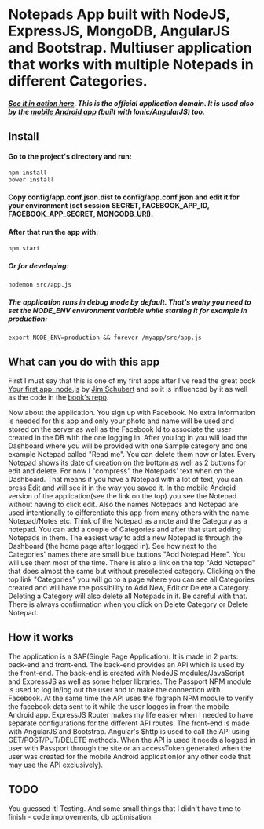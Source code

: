 # Notepads App built with NodeJS, ExpressJS, MongoDB, AngularJS and Bootstrap. Multiuser application that works with multiple Notepads in different Categories.

##### [See it in action here](https://notepads.iliyan-trifonov.com "Notepads by Iliyan Trifonov"). This is the official application domain. It is used also by the [mobile Android app](https://play.google.com/store/apps/details?id=com.iliyan_trifonov.notepads "Notepads Mobile") (built with Ionic/AngularJS) too.

## Install

#### Go to the project's directory and run:

    npm install
    bower install

#### Copy config/app.conf.json.dist to config/app.conf.json and edit it for your environment (set session SECRET, FACEBOOK_APP_ID, FACEBOOK_APP_SECRET, MONGODB_URI).

#### After that run the app with:

    npm start

##### Or for developing:

    nodemon src/app.js

##### The application runs in debug mode by default. That's wahy you need to set the NODE_ENV environment variable while starting it for example in production:

    export NODE_ENV=production && forever /myapp/src/app.js

## What can you do with this app

First I must say that this is one of my first apps after I've read the great book [Your first app: node.js](https://leanpub.com/yfa-nodejs "Your first app: node.js") by [Jim Schubert](https://leanpub.com/u/jimschubert "Jim Schubert") and so it is influenced by it as well as the code in the [book's repo](https://github.com/jimschubert/yfa-nodejs-code "Code to accompany the book Your first app: node.js").

Now about the application. You sign up with Facebook. No extra information is needed for this app and only your photo and name will be used and stored on the server as well as the Facebook Id to associate the user created in the DB with the one logging in.
After you log in you will load the Dashboard where you will be provided with one Sample category and one example Notepad called "Read me".
You can delete them now or later.
Every Notepad shows its date of creation on the bottom as well as 2 buttons for edit and delete.
For now I "compress" the Notepads' text when on the Dashboard. That means if you have a Notepad with a lot of text, you can press Edit and will see it in the way you saved it. In the mobile Android version of the application(see the link on the top) you see the Notepad without having to click edit.
Also the names Notepads and Notepad are used intentionally to differentiate this app from many others with the name Notepad/Notes etc.
Think of the Notepad as a note and the Category as a notepad.
You can add a couple of Categories and after that start adding Notepads in them. The easiest way to add a new Notepad is through the Dashboard (the home page after logged in). See how next to the Categories' names there are small blue buttons "Add Notepad Here". You will use them most of the time.
There is also a link on the top "Add Notepad" that does almost the same but without preselected category.
Clicking on the top link "Categories" you will go to a page where you can see all Categories created and will have the possibility to Add New, Edit or Delete a Category.
Deleting a Category will also delete all Notepads in it. Be careful with that. There is always confirmation when you click on Delete Category or Delete Notepad.

## How it works

The application is a SAP(Single Page Application). It is made in 2 parts: back-end and front-end. The back-end provides an API which is used by the front-end.
The back-end is created with NodeJS modules/JavaScript and ExpressJS as well as some helper libraries. The Passport NPM module is used to log in/log out the user and to make the connection with Facebook. At the same time the API uses the fbgraph NPM module to verify the facebook data sent to it while the user logges in from the mobile Android app.
ExpressJS Router makes my life easier when I needed to have separate configurations for the different API routes.
The front-end is made with AngularJS and Bootstrap. Angular's $http is used to call the API using GET/POST/PUT/DELETE methods.
When the API is used it needs a logged in user with Passport through the site or an accessToken generated when the user was created for the mobile Android application(or any other code that may use the API exclusively).

## TODO

You guessed it! Testing.
And some small things that I didn't have time to finish - code improvements, db optimisation.
